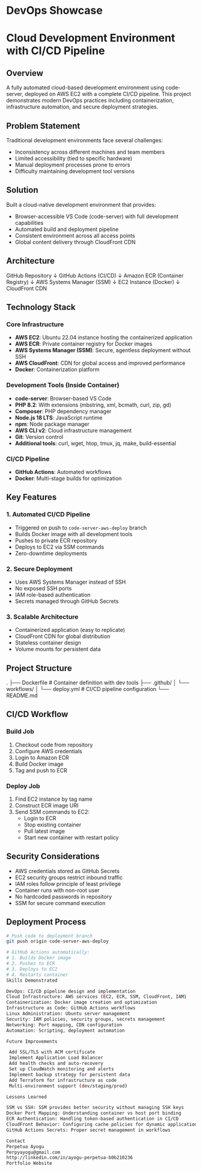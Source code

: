 # DevOps Showcase 
# Cloud Development Environment with CI/CD Pipeline

## Overview
A fully automated cloud-based development environment using code-server, deployed on AWS EC2 with a complete CI/CD pipeline. This project demonstrates modern DevOps practices including containerization, infrastructure automation, and secure deployment strategies.

## Problem Statement
Traditional development environments face several challenges:
- Inconsistency across different machines and team members
- Limited accessibility (tied to specific hardware)
- Manual deployment processes prone to errors
- Difficulty maintaining development tool versions

## Solution
Built a cloud-native development environment that provides:
- Browser-accessible VS Code (code-server) with full development capabilities
- Automated build and deployment pipeline
- Consistent environment across all access points
- Global content delivery through CloudFront CDN

## Architecture
GitHub Repository
↓
GitHub Actions (CI/CD)
↓
Amazon ECR (Container Registry)
↓
AWS Systems Manager (SSM)
↓
EC2 Instance (Docker)
↓
CloudFront CDN

## Technology Stack

### Core Infrastructure
- **AWS EC2**: Ubuntu 22.04 instance hosting the containerized application
- **AWS ECR**: Private container registry for Docker images
- **AWS Systems Manager (SSM)**: Secure, agentless deployment without SSH
- **AWS CloudFront**: CDN for global access and improved performance
- **Docker**: Containerization platform

### Development Tools (Inside Container)
- **code-server**: Browser-based VS Code
- **PHP 8.2**: With extensions (mbstring, xml, bcmath, curl, zip, gd)
- **Composer**: PHP dependency manager
- **Node.js 18 LTS**: JavaScript runtime
- **npm**: Node package manager
- **AWS CLI v2**: Cloud infrastructure management
- **Git**: Version control
- **Additional tools**: curl, wget, htop, tmux, jq, make, build-essential

### CI/CD Pipeline
- **GitHub Actions**: Automated workflows
- **Docker**: Multi-stage builds for optimization

## Key Features

### 1. Automated CI/CD Pipeline
- Triggered on push to `code-server-aws-deploy` branch
- Builds Docker image with all development tools
- Pushes to private ECR repository
- Deploys to EC2 via SSM commands
- Zero-downtime deployments

### 2. Secure Deployment
- Uses AWS Systems Manager instead of SSH
- No exposed SSH ports
- IAM role-based authentication
- Secrets managed through GitHub Secrets

### 3. Scalable Architecture
- Containerized application (easy to replicate)
- CloudFront CDN for global distribution
- Stateless container design
- Volume mounts for persistent data

## Project Structure
.
├── Dockerfile                 # Container definition with dev tools
├── .github/
│   └── workflows/
│       └── deploy.yml        # CI/CD pipeline configuration
└── README.md                 

## CI/CD Workflow

### Build Job
1. Checkout code from repository
2. Configure AWS credentials
3. Login to Amazon ECR
4. Build Docker image
5. Tag and push to ECR

### Deploy Job
1. Find EC2 instance by tag name
2. Construct ECR image URI
3. Send SSM commands to EC2:
   - Login to ECR
   - Stop existing container
   - Pull latest image
   - Start new container with restart policy

## Security Considerations

- AWS credentials stored as GitHub Secrets
- EC2 security groups restrict inbound traffic
- IAM roles follow principle of least privilege
- Container runs with non-root user
- No hardcoded passwords in repository
- SSM for secure command execution

## Deployment Process
```bash
# Push code to deployment branch
git push origin code-server-aws-deploy

# GitHub Actions automatically:
# 1. Builds Docker image
# 2. Pushes to ECR
# 3. Deploys to EC2
# 4. Restarts container
Skills Demonstrated

DevOps: CI/CD pipeline design and implementation
Cloud Infrastructure: AWS services (EC2, ECR, SSM, CloudFront, IAM)
Containerization: Docker image creation and optimization
Infrastructure as Code: GitHub Actions workflows
Linux Administration: Ubuntu server management
Security: IAM policies, security groups, secrets management
Networking: Port mapping, CDN configuration
Automation: Scripting, deployment automation

Future Improvements

 Add SSL/TLS with ACM certificate
 Implement Application Load Balancer
 Add health checks and auto-recovery
 Set up CloudWatch monitoring and alerts
 Implement backup strategy for persistent data
 Add Terraform for infrastructure as code
 Multi-environment support (dev/staging/prod)

Lessons Learned

SSM vs SSH: SSM provides better security without managing SSH keys
Docker Port Mapping: Understanding container vs host port binding
ECR Authentication: Handling token-based authentication in CI/CD
CloudFront Behavior: Configuring cache policies for dynamic applications
GitHub Actions Secrets: Proper secret management in workflows

Contact
Perpetua Ayogu
Perpyayogu@gmail.com
http://linkedin.com/in/ayogu-perpetua-b0b210236
Portfolio Website

